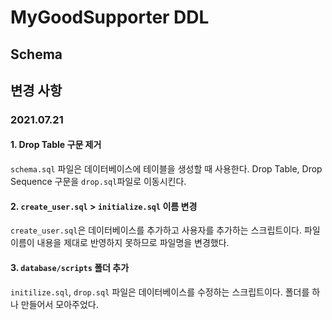 # MyGoodSupporter DDL

## Schema

## 변경 사항

### 2021.07.21

#### 1. Drop Table 구문 제거

`schema.sql` 파일은 데이터베이스에 테이블을 생성할 때 사용한다. Drop Table, Drop Sequence 구문을 `drop.sql`파일로 이동시킨다.

#### 2. `create_user.sql` > `initialize.sql` 이름 변경

`create_user.sql`은 데이터베이스를 추가하고 사용자를 추가하는 스크립트이다. 파일 이름이 내용을 제대로 반영하지 못하므로 파일명을 변경했다.

#### 3. `database/scripts` 폴더 추가

`initilize.sql`, `drop.sql` 파일은 데이터베이스를 수정하는 스크립트이다. 폴더를 하나 만들어서 모아주었다.